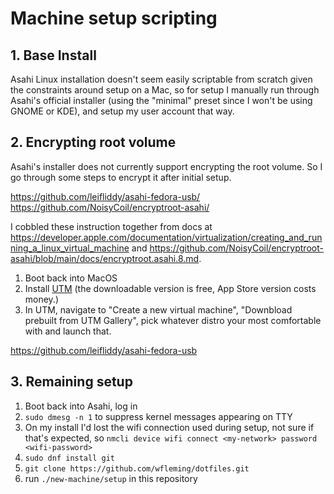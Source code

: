 # Machine setup scripting

## 1. Base Install

Asahi Linux installation doesn't seem easily scriptable from scratch given the constraints around
setup on a Mac, so for setup I manually run through Asahi's official installer (using the "minimal"
preset since I won't be using GNOME or KDE), and setup my user account that way.

## 2. Encrypting root volume

Asahi's installer does not currently support encrypting the root volume. So I go through some steps
to encrypt it after initial setup.


https://github.com/leifliddy/asahi-fedora-usb/
https://github.com/NoisyCoil/encryptroot-asahi/

I cobbled these instruction together from docs at
https://developer.apple.com/documentation/virtualization/creating_and_running_a_linux_virtual_machine
and https://github.com/NoisyCoil/encryptroot-asahi/blob/main/docs/encryptroot.asahi.8.md.

1. Boot back into MacOS
2. Install [UTM](https://mac.getutm.app) (the downloadable version is free, App Store version costs
   money.)
3. In UTM, navigate to "Create a new virtual machine", "Downbload prebuilt from UTM Gallery", pick
   whatever distro your most comfortable with and launch that.

https://github.com/leifliddy/asahi-fedora-usb

## 3. Remaining setup

1. Boot back into Asahi, log in
2. `sudo dmesg -n 1` to suppress kernel messages appearing on TTY
3. On my install I'd lost the wifi connection used during setup, not sure if that's expected, so
   `nmcli device wifi connect <my-network> password <wifi-password>`
4. `sudo dnf install git`
4. `git clone https://github.com/wfleming/dotfiles.git`
5. run `./new-machine/setup` in this repository
